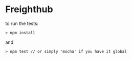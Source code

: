 # Freighthub

to run the tests:

```
> npm install
```
and  
```
> npm test // or simply 'mocha' if you have it global
```
